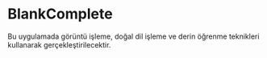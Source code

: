 # BlankComplete
Bu uygulamada görüntü işleme, doğal dil işleme ve derin öğrenme teknikleri kullanarak gerçekleştirilecektir.
